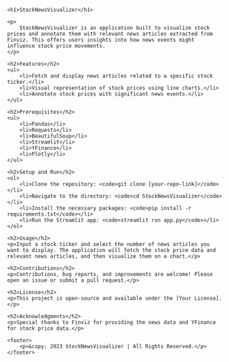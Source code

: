     <h1>StockNewsVisualizer</h1>

    <p>
        StockNewsVisualizer is an application built to visualize stock prices and annotate them with relevant news articles extracted from Finviz. This offers users insights into how news events might influence stock price movements.
    </p>

    <h2>Features</h2>
    <ul>
        <li>Fetch and display news articles related to a specific stock ticker.</li>
        <li>Visual representation of stock prices using line charts.</li>
        <li>Annotate stock prices with significant news events.</li>
    </ul>

    <h2>Prerequisites</h2>
    <ul>
        <li>Pandas</li>
        <li>Requests</li>
        <li>BeautifulSoup</li>
        <li>Streamlit</li>
        <li>YFinance</li>
        <li>Plotly</li>
    </ul>

    <h2>Setup and Run</h2>
    <ol>
        <li>Clone the repository: <code>git clone [your-repo-link]</code></li>
        <li>Navigate to the directory: <code>cd StockNewsVisualizer</code></li>
        <li>Install the necessary packages: <code>pip install -r requirements.txt</code></li>
        <li>Run the Streamlit app: <code>streamlit run app.py</code></li>
    </ol>

    <h2>Usage</h2>
    <p>Input a stock ticker and select the number of news articles you want to display. The application will fetch the stock price data and relevant news articles, and then visualize them on a chart.</p>

    <h2>Contributions</h2>
    <p>Contributions, bug reports, and improvements are welcome! Please open an issue or submit a pull request.</p>

    <h2>License</h2>
    <p>This project is open-source and available under the [Your License].</p>

    <h2>Acknowledgments</h2>
    <p>Special thanks to Finviz for providing the news data and YFinance for stock price data.</p>

    <footer>
        <p>&copy; 2023 StockNewsVisualizer | All Rights Reserved.</p>
    </footer>
